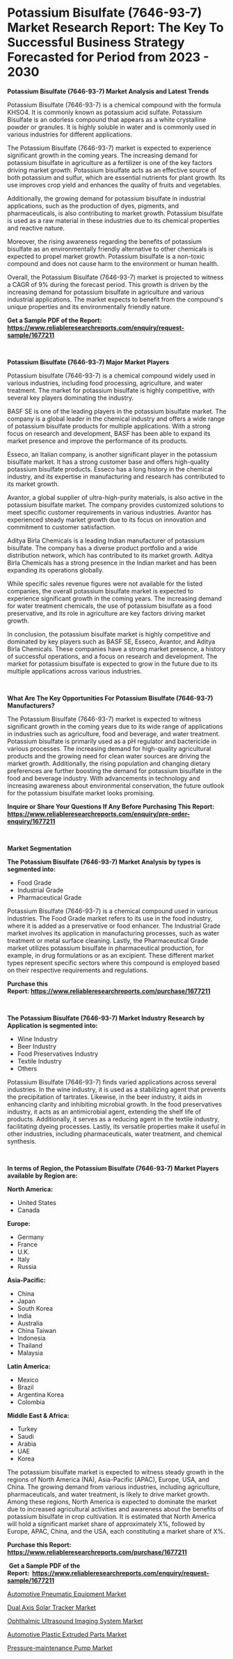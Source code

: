 <p><h1>Potassium Bisulfate (7646-93-7) Market Research Report: The Key To Successful Business Strategy Forecasted for Period from 2023 - 2030</h1></p><p><strong>Potassium Bisulfate (7646-93-7) Market Analysis and Latest Trends</strong></p>
<p><p>Potassium Bisulfate (7646-93-7) is a chemical compound with the formula KHSO4. It is commonly known as potassium acid sulfate. Potassium Bisulfate is an odorless compound that appears as a white crystalline powder or granules. It is highly soluble in water and is commonly used in various industries for different applications.</p><p>The Potassium Bisulfate (7646-93-7) market is expected to experience significant growth in the coming years. The increasing demand for potassium bisulfate in agriculture as a fertilizer is one of the key factors driving market growth. Potassium bisulfate acts as an effective source of both potassium and sulfur, which are essential nutrients for plant growth. Its use improves crop yield and enhances the quality of fruits and vegetables.</p><p>Additionally, the growing demand for potassium bisulfate in industrial applications, such as the production of dyes, pigments, and pharmaceuticals, is also contributing to market growth. Potassium bisulfate is used as a raw material in these industries due to its chemical properties and reactive nature.</p><p>Moreover, the rising awareness regarding the benefits of potassium bisulfate as an environmentally friendly alternative to other chemicals is expected to propel market growth. Potassium bisulfate is a non-toxic compound and does not cause harm to the environment or human health.</p><p>Overall, the Potassium Bisulfate (7646-93-7) market is projected to witness a CAGR of 9% during the forecast period. This growth is driven by the increasing demand for potassium bisulfate in agriculture and various industrial applications. The market expects to benefit from the compound's unique properties and its environmentally friendly nature.</p></p>
<p><strong>Get a Sample PDF of the Report:&nbsp; <a href="https://www.reliableresearchreports.com/enquiry/request-sample/1677211">https://www.reliableresearchreports.com/enquiry/request-sample/1677211</a></strong></p>
<p>&nbsp;</p>
<p><strong>Potassium Bisulfate (7646-93-7) Major Market Players</strong></p>
<p><p>Potassium bisulfate (7646-93-7) is a chemical compound widely used in various industries, including food processing, agriculture, and water treatment. The market for potassium bisulfate is highly competitive, with several key players dominating the industry. </p><p>BASF SE is one of the leading players in the potassium bisulfate market. The company is a global leader in the chemical industry and offers a wide range of potassium bisulfate products for multiple applications. With a strong focus on research and development, BASF has been able to expand its market presence and improve the performance of its products.</p><p>Esseco, an Italian company, is another significant player in the potassium bisulfate market. It has a strong customer base and offers high-quality potassium bisulfate products. Esseco has a long history in the chemical industry, and its expertise in manufacturing and research has contributed to its market growth.</p><p>Avantor, a global supplier of ultra-high-purity materials, is also active in the potassium bisulfate market. The company provides customized solutions to meet specific customer requirements in various industries. Avantor has experienced steady market growth due to its focus on innovation and commitment to customer satisfaction.</p><p>Aditya Birla Chemicals is a leading Indian manufacturer of potassium bisulfate. The company has a diverse product portfolio and a wide distribution network, which has contributed to its market growth. Aditya Birla Chemicals has a strong presence in the Indian market and has been expanding its operations globally.</p><p>While specific sales revenue figures were not available for the listed companies, the overall potassium bisulfate market is expected to experience significant growth in the coming years. The increasing demand for water treatment chemicals, the use of potassium bisulfate as a food preservative, and its role in agriculture are key factors driving market growth.</p><p>In conclusion, the potassium bisulfate market is highly competitive and dominated by key players such as BASF SE, Esseco, Avantor, and Aditya Birla Chemicals. These companies have a strong market presence, a history of successful operations, and a focus on research and development. The market for potassium bisulfate is expected to grow in the future due to its multiple applications across various industries.</p></p>
<p>&nbsp;</p>
<p><strong>What Are The Key Opportunities For Potassium Bisulfate (7646-93-7) Manufacturers?</strong></p>
<p><p>The Potassium Bisulfate (7646-93-7) market is expected to witness significant growth in the coming years due to its wide range of applications in industries such as agriculture, food and beverage, and water treatment. Potassium bisulfate is primarily used as a pH regulator and bactericide in various processes. The increasing demand for high-quality agricultural products and the growing need for clean water sources are driving the market growth. Additionally, the rising population and changing dietary preferences are further boosting the demand for potassium bisulfate in the food and beverage industry. With advancements in technology and increasing awareness about environmental conservation, the future outlook for the potassium bisulfate market looks promising.</p></p>
<p><strong>Inquire or Share Your Questions If Any Before Purchasing This Report: <a href="https://www.reliableresearchreports.com/enquiry/pre-order-enquiry/1677211">https://www.reliableresearchreports.com/enquiry/pre-order-enquiry/1677211</a></strong></p>
<p>&nbsp;</p>
<p><strong>Market Segmentation</strong></p>
<p><strong>The Potassium Bisulfate (7646-93-7) Market Analysis by types is segmented into:</strong></p>
<p><ul><li>Food Grade</li><li>Industrial Grade</li><li>Pharmaceutical Grade</li></ul></p>
<p><p>Potassium Bisulfate (7646-93-7) is a chemical compound used in various industries. The Food Grade market refers to its use in the food industry, where it is added as a preservative or food enhancer. The Industrial Grade market involves its application in manufacturing processes, such as water treatment or metal surface cleaning. Lastly, the Pharmaceutical Grade market utilizes potassium bisulfate in pharmaceutical production, for example, in drug formulations or as an excipient. These different market types represent specific sectors where this compound is employed based on their respective requirements and regulations.</p></p>
<p><strong>Purchase this Report:&nbsp;<a href="https://www.reliableresearchreports.com/purchase/1677211">https://www.reliableresearchreports.com/purchase/1677211</a></strong></p>
<p>&nbsp;</p>
<p><strong>The Potassium Bisulfate (7646-93-7) Market Industry Research by Application is segmented into:</strong></p>
<p><ul><li>Wine Industry</li><li>Beer Industry</li><li>Food Preservatives Industry</li><li>Textile Industry</li><li>Others</li></ul></p>
<p><p>Potassium Bisulfate (7646-93-7) finds varied applications across several industries. In the wine industry, it is used as a stabilizing agent that prevents the precipitation of tartrates. Likewise, in the beer industry, it aids in enhancing clarity and inhibiting microbial growth. In the food preservatives industry, it acts as an antimicrobial agent, extending the shelf life of products. Additionally, it serves as a reducing agent in the textile industry, facilitating dyeing processes. Lastly, its versatile properties make it useful in other industries, including pharmaceuticals, water treatment, and chemical synthesis.</p></p>
<p>&nbsp;</p>
<p><strong>In terms of Region, the Potassium Bisulfate (7646-93-7) Market Players available by Region are:</strong></p>
<p>
    <p> <strong> North America: </strong>
        <ul>
            <li>United States</li>
            <li>Canada</li>
        </ul>
        </p> 
    <p> <strong> Europe: </strong>
        <ul>
            <li>Germany</li>
            <li>France</li>
            <li>U.K.</li>
            <li>Italy</li>
            <li>Russia</li>
        </ul>
        </p> 
    <p> <strong> Asia-Pacific: </strong>
        <ul>
            <li>China</li>
            <li>Japan</li>
            <li>South Korea</li>
            <li>India</li>
            <li>Australia</li>
            <li>China Taiwan</li>
            <li>Indonesia</li>
            <li>Thailand</li>
            <li>Malaysia</li>
        </ul>
        </p> 
    <p> <strong> Latin America: </strong>
        <ul>
            <li>Mexico</li>
            <li>Brazil</li>
            <li>Argentina Korea</li>
            <li>Colombia</li>
        </ul>
        </p> 
    <p> <strong> Middle East & Africa: </strong>
        <ul>
            <li>Turkey</li>
            <li>Saudi</li>
            <li>Arabia</li>
            <li>UAE</li>
            <li>Korea</li>
        </ul>
    </p>
    </p>
<p><p>The potassium bisulfate market is expected to witness steady growth in the regions of North America (NA), Asia-Pacific (APAC), Europe, USA, and China. The growing demand from various industries, including agriculture, pharmaceuticals, and water treatment, is likely to drive market growth. Among these regions, North America is expected to dominate the market due to increased agricultural activities and awareness about the benefits of potassium bisulfate in crop cultivation. It is estimated that North America will hold a significant market share of approximately X%, followed by Europe, APAC, China, and the USA, each constituting a market share of X%.</p></p>
<p><strong>Purchase this Report: <a href="https://www.reliableresearchreports.com/purchase/1677211">https://www.reliableresearchreports.com/purchase/1677211</a></strong></p>
<p>&nbsp;<strong>Get a Sample PDF of the Report:&nbsp;&nbsp;<a href="https://www.reliableresearchreports.com/enquiry/request-sample/1677211">https://www.reliableresearchreports.com/enquiry/request-sample/1677211</a></strong></p>
<p><strong></strong></p>
<p><p><a href="https://www.linkedin.com/pulse/automotive-pneumatic-equipment-market-research-report-provides/">Automotive Pneumatic Equipment Market</a></p><p><a href="https://medium.com/@brendajames1938/dual-axis-solar-tracker-market-size-growth-forecast-2023-2030-17580b810a9d">Dual Axis Solar Tracker Market</a></p><p><a href="https://medium.com/@marcoslemke2023/ophthalmic-ultrasound-imaging-system-market-size-cagr-trends-2024-2030-cde268cb7fb4">Ophthalmic Ultrasound Imaging System Market</a></p><p><a href="https://www.linkedin.com/pulse/automotive-plastic-extruded-parts-market-size-share-global/">Automotive Plastic Extruded Parts Market</a></p><p><a href="https://www.linkedin.com/pulse/pressure-maintenance-pump-market-challenges-opportunities-growth-fcvte/">Pressure-maintenance Pump Market</a></p></p>